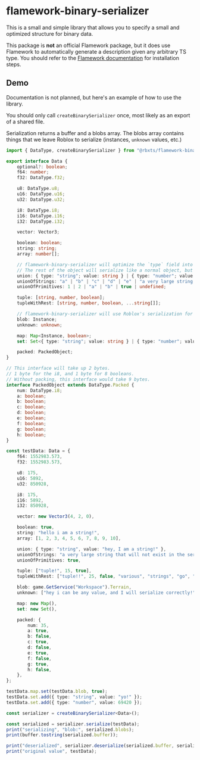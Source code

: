 # flamework-binary-serializer
This is a small and simple library that allows you to specify a small and optimized structure for binary data.

This package is **not** an official Flamework package, but it does use Flamework to automatically generate a description given any arbitrary TS type.
You should refer to the [Flamework documentation](https://flamework.fireboltofdeath.dev/) for installation steps.

## Demo

Documentation is not planned, but here's an example of how to use the library.

You should only call `createBinarySerializer` once, most likely as an export of a shared file.

Serialization returns a buffer and a blobs array. The blobs array contains things that we leave Roblox to serialize (instances, `unknown` values, etc.)

```ts
import { DataType, createBinarySerializer } from "@rbxts/flamework-binary-serializer";

export interface Data {
	optional?: boolean;
	f64: number;
	f32: DataType.f32;

	u8: DataType.u8;
	u16: DataType.u16;
	u32: DataType.u32;

	i8: DataType.i8;
	i16: DataType.i16;
	i32: DataType.i32;

	vector: Vector3;

	boolean: boolean;
	string: string;
	array: number[];

	// flamework-binary-serializer will optimize the `type` field into a single byte.
	// The rest of the object will serialize like a normal object, but without the `type` field.
	union: { type: "string"; value: string } | { type: "number"; value: number } | { type: "boolean"; value: boolean };
	unionOfStrings: "a" | "b" | "c" | "d" | "e" | "a very large string that will not exist in the serialized output!";
	unionOfPrimitives: 1 | 2 | "a" | "b" | true | undefined;

	tuple: [string, number, boolean];
	tupleWithRest: [string, number, boolean, ...string[]];

	// flamework-binary-serializer will use Roblox's serialization for types it does not recognize
	blob: Instance;
	unknown: unknown;

	map: Map<Instance, boolean>;
	set: Set<{ type: "string"; value: string } | { type: "number"; value: number }>;

	packed: PackedObject;
}

// This interface will take up 2 bytes.
// 1 byte for the i8, and 1 byte for 8 booleans.
// Without packing, this interface would take 9 bytes.
interface PackedObject extends DataType.Packed {
	num: DataType.i8;
	a: boolean;
	b: boolean;
	c: boolean;
	d: boolean;
	e: boolean;
	f: boolean;
	g: boolean;
	h: boolean;
}

const testData: Data = {
	f64: 1552983.573,
	f32: 1552983.573,

	u8: 175,
	u16: 5892,
	u32: 850928,

	i8: 175,
	i16: 5892,
	i32: 850928,

	vector: new Vector3(4, 2, 0),

	boolean: true,
	string: "hello i am a string!",
	array: [1, 2, 3, 4, 5, 6, 7, 8, 9, 10],

	union: { type: "string", value: "hey, I am a string!" },
	unionOfStrings: "a very large string that will not exist in the serialized output!",
	unionOfPrimitives: true,

	tuple: ["tuple!", 15, true],
	tupleWithRest: ["tuple!!", 25, false, "various", "strings", "go", "here !"],

	blob: game.GetService("Workspace").Terrain,
	unknown: ["hey i can be any value, and I will serialize correctly!"],

	map: new Map(),
	set: new Set(),

	packed: {
		num: 35,
		a: true,
		b: false,
		c: true,
		d: false,
		e: true,
		f: false,
		g: true,
		h: false,
	},
};

testData.map.set(testData.blob, true);
testData.set.add({ type: "string", value: "yo!" });
testData.set.add({ type: "number", value: 69420 });

const serializer = createBinarySerializer<Data>();

const serialized = serializer.serialize(testData);
print("serializing", "blob:", serialized.blobs);
print(buffer.tostring(serialized.buffer));

print("deserialized", serializer.deserialize(serialized.buffer, serialized.blobs));
print("original value", testData);
```
